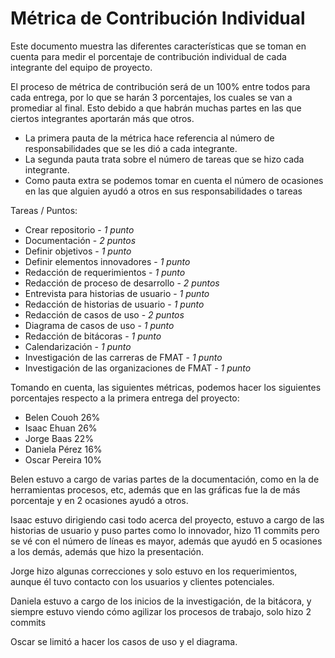 # Métrica de Contribución Individual

Este documento muestra las diferentes características que se toman en cuenta para medir el porcentaje de contribución individual de cada integrante del equipo de proyecto.

El proceso de métrica de contribución será de un 100% entre todos para cada entrega, por lo que se harán 3 porcentajes, los cuales se van a promediar al final. Esto debido a que habrán muchas partes en las que ciertos integrantes aportarán más que otros.

- La primera pauta de la métrica hace referencia al número de responsabilidades que se les dió a cada integrante.
- La segunda pauta trata sobre el número de tareas que se hizo cada integrante.
- Como pauta extra se podemos tomar en cuenta el número de ocasiones en las que alguien ayudó a otros en sus responsabilidades o tareas 

Tareas / Puntos:
-	Crear repositorio - *1 punto*
-	Documentación - *2 puntos*
-	Definir objetivos - *1 punto*
-	Definir elementos innovadores - *1 punto*
-	Redacción de requerimientos - *1 punto*
-	Redacción de proceso de desarrollo - *2 puntos*
-	Entrevista para historias de usuario - *1 punto*
-	Redacción de historias de usuario - *1 punto*
-	Redacción de casos de uso - *2 puntos*
-	Diagrama de casos de uso - *1 punto*
-	Redacción de bitácoras - *1 punto*
-	Calendarización - *1 punto*
-	Investigación de las carreras de FMAT - *1 punto*
-	Investigación de las organizaciones de FMAT - *1 punto*


Tomando en cuenta, las siguientes métricas, podemos hacer los siguientes porcentajes respecto a la primera entrega del proyecto:

- Belen Couoh 26%
- Isaac Ehuan 26%
- Jorge Baas 22%
- Daniela Pérez 16%
- Oscar Pereira 10% 

Belen estuvo a cargo de varias partes de la documentación, como en la de herramientas procesos, etc, además que en las gráficas fue la de más porcentaje y en 2 ocasiones ayudó a otros.

Isaac estuvo dirigiendo casi todo acerca del proyecto, estuvo a cargo de las historias de usuario y puso partes como lo innovador, hizo 11 commits pero se vé con el número de líneas es mayor, además que ayudó en 5 ocasiones a los demás, además que hizo la presentación.

Jorge hizo algunas correcciones y solo estuvo en los requerimientos, aunque él tuvo contacto con los usuarios y clientes potenciales.

Daniela estuvo a cargo de los inicios de la investigación, de la bitácora, y siempre estuvo viendo cómo agilizar los procesos de trabajo, solo hizo 2 commits

Oscar se limitó a hacer los casos de uso y el diagrama. 

